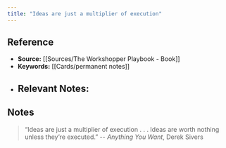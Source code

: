 ```yaml
---
title: "Ideas are just a multiplier of execution"
---
```

## Reference
- **Source:** [[Sources/The Workshopper Playbook - Book]]
- **Keywords:** [[Cards/permanent notes]]
- **Relevant Notes:** 
	- 
## Notes
> “Ideas are just a multiplier of execution . . . Ideas are worth nothing unless they’re executed.”
> -- *Anything You Want*, Derek Sivers